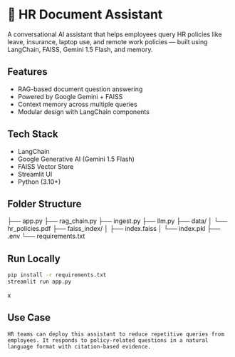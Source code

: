 # 🧾 HR Document Assistant

A conversational AI assistant that helps employees query HR policies like leave, insurance, laptop use, and remote work policies — built using LangChain, FAISS, Gemini 1.5 Flash, and memory.

## Features
- RAG-based document question answering
- Powered by Google Gemini + FAISS
- Context memory across multiple queries
- Modular design with LangChain components

## Tech Stack
- LangChain
- Google Generative AI (Gemini 1.5 Flash)
- FAISS Vector Store
- Streamlit UI
- Python (3.10+)

## Folder Structure
├── app.py
├── rag_chain.py
├── ingest.py
├── llm.py
├── data/
│ └── hr_policies.pdf
├── faiss_index/
│ ├── index.faiss
│ └── index.pkl
├── .env
└── requirements.txt

## Run Locally
```bash
pip install -r requirements.txt
streamlit run app.py
```
x
## Use Case
```
HR teams can deploy this assistant to reduce repetitive queries from employees. It responds to policy-related questions in a natural language format with citation-based evidence.
```
